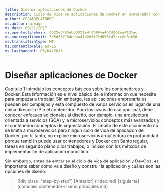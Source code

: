 ```yaml
---
title: Diseñar aplicaciones de Docker
description: Ciclo de vida de aplicaciones de Docker en contenedor con la plataforma y las herramientas de Microsoft
author: CESARDELATORRE
ms.author: wiwagn
ms.date: 09/21/2017
ms.openlocfilehash: 6525e5f80ebb0551e4f85904a467d862aa4133ac
ms.sourcegitcommit: 3d5d33f384eeba41b2dff79d096f47ccc8d8f03d
ms.translationtype: MT
ms.contentlocale: es-ES
ms.lasthandoff: 05/04/2018
---
```

# <a name="design-docker-applications"></a>Diseñar aplicaciones de Docker

Capítulo 1 introdujo los conceptos básicos sobre los contenedores y Docker. Esta información es el nivel básico de la información que necesita para empezar a trabajar. Sin embargo, las aplicaciones empresariales pueden ser complejos y está compuesto de varios servicios en lugar de una única dirección IP o el contenedor. Para los casos de uso opcional, debe conocer enfoques adicionales al diseño, por ejemplo, una arquitectura orientada a servicios (SOA) y la microservicios conceptos más avanzados y el contenedor conceptos de orquestación. El ámbito de este documento no se limita a microservicios pero ningún ciclo de vida de aplicación de Docker, por lo tanto, no explore microservicios arquitectura en profundidad porque también puede usar contenedores y Docker con Santo regular, tareas en segundo plano o los trabajos, o incluso con los métodos de implementación de aplicación monolítico.

Sin embargo, antes de entrar en el ciclo de vida de aplicación y DevOps, es importante saber cómo va a diseño y construir la aplicación y cuáles son las opciones de diseño.


>[!div class="step-by-step"]
[Anterior] (index.md) [siguiente] (comunes contenedor-diseño principles.md)
